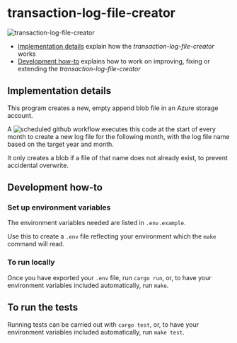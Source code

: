 # transaction-log-file-creator

![transaction-log-file-creator](https://github.com/MHRA/products/workflows/transaction-logs/transaction-log-file-creator-master/badge.svg)

- [Implementation details](#implementation-details) explain how the _transaction-log-file-creator_ works
- [Development how-to](#development-how-to) explains how to work on improving, fixing or extending the _transaction-log-file-creator_

## Implementation details

This program creates a new, empty append blob file in an Azure storage account.

A ![scheduled github workflow](../../.github/workflows/transaction-logs/scheduled-transaction-log-file-creator.yaml) executes this code at the start of every month to create a new log file for the following month, with the log file name based on the target year and month.

It only creates a blob if a file of that name does not already exist, to prevent accidental overwrite.

## Development how-to

### Set up environment variables

The environment variables needed are listed in `.env.example`.

Use this to create a `.env` file reflecting your environment which the `make` command will read.

### To run locally

Once you have exported your `.env` file, run `cargo run`, or, to have your environment variables included automatically, run `make`.

## To run the tests

Running tests can be carried out with `cargo test`, or, to have your environment variables included automatically, run `make test`.
